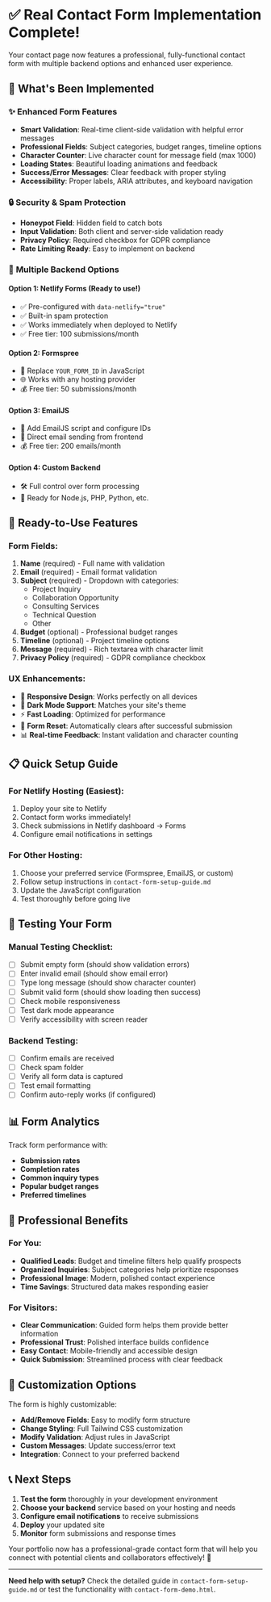 # ✅ Real Contact Form Implementation Complete!

Your contact page now features a professional, fully-functional contact form with multiple backend options and enhanced user experience.

## 🎉 What's Been Implemented

### ✨ **Enhanced Form Features**
- **Smart Validation**: Real-time client-side validation with helpful error messages
- **Professional Fields**: Subject categories, budget ranges, timeline options
- **Character Counter**: Live character count for message field (max 1000)
- **Loading States**: Beautiful loading animations and feedback
- **Success/Error Messages**: Clear feedback with proper styling
- **Accessibility**: Proper labels, ARIA attributes, and keyboard navigation

### 🔒 **Security & Spam Protection**
- **Honeypot Field**: Hidden field to catch bots
- **Input Validation**: Both client and server-side validation ready
- **Privacy Policy**: Required checkbox for GDPR compliance
- **Rate Limiting Ready**: Easy to implement on backend

### 📧 **Multiple Backend Options**

#### **Option 1: Netlify Forms** (Ready to use!)
- ✅ Pre-configured with `data-netlify="true"`
- ✅ Built-in spam protection
- ✅ Works immediately when deployed to Netlify
- ✅ Free tier: 100 submissions/month

#### **Option 2: Formspree**
- 🔧 Replace `YOUR_FORM_ID` in JavaScript
- 🌐 Works with any hosting provider
- 💰 Free tier: 50 submissions/month

#### **Option 3: EmailJS**
- 🔧 Add EmailJS script and configure IDs
- 📧 Direct email sending from frontend
- 💰 Free tier: 200 emails/month

#### **Option 4: Custom Backend**
- 🛠️ Full control over form processing
- 🔌 Ready for Node.js, PHP, Python, etc.

## 🚀 **Ready-to-Use Features**

### **Form Fields:**
1. **Name** (required) - Full name with validation
2. **Email** (required) - Email format validation
3. **Subject** (required) - Dropdown with categories:
   - Project Inquiry
   - Collaboration Opportunity
   - Consulting Services
   - Technical Question
   - Other
4. **Budget** (optional) - Professional budget ranges
5. **Timeline** (optional) - Project timeline options
6. **Message** (required) - Rich textarea with character limit
7. **Privacy Policy** (required) - GDPR compliance checkbox

### **UX Enhancements:**
- 📱 **Responsive Design**: Works perfectly on all devices
- 🎨 **Dark Mode Support**: Matches your site's theme
- ⚡ **Fast Loading**: Optimized for performance
- 🔄 **Form Reset**: Automatically clears after successful submission
- 📊 **Real-time Feedback**: Instant validation and character counting

## 📋 **Quick Setup Guide**

### **For Netlify Hosting (Easiest):**
1. Deploy your site to Netlify
2. Contact form works immediately!
3. Check submissions in Netlify dashboard → Forms
4. Configure email notifications in settings

### **For Other Hosting:**
1. Choose your preferred service (Formspree, EmailJS, or custom)
2. Follow setup instructions in `contact-form-setup-guide.md`
3. Update the JavaScript configuration
4. Test thoroughly before going live

## 🧪 **Testing Your Form**

### **Manual Testing Checklist:**
- [ ] Submit empty form (should show validation errors)
- [ ] Enter invalid email (should show email error)
- [ ] Type long message (should show character counter)
- [ ] Submit valid form (should show loading then success)
- [ ] Check mobile responsiveness
- [ ] Test dark mode appearance
- [ ] Verify accessibility with screen reader

### **Backend Testing:**
- [ ] Confirm emails are received
- [ ] Check spam folder
- [ ] Verify all form data is captured
- [ ] Test email formatting
- [ ] Confirm auto-reply works (if configured)

## 📊 **Form Analytics**

Track form performance with:
- **Submission rates**
- **Completion rates** 
- **Common inquiry types**
- **Popular budget ranges**
- **Preferred timelines**

## 🎯 **Professional Benefits**

### **For You:**
- **Qualified Leads**: Budget and timeline filters help qualify prospects
- **Organized Inquiries**: Subject categories help prioritize responses
- **Professional Image**: Modern, polished contact experience
- **Time Savings**: Structured data makes responding easier

### **For Visitors:**
- **Clear Communication**: Guided form helps them provide better information
- **Professional Trust**: Polished interface builds confidence
- **Easy Contact**: Mobile-friendly and accessible design
- **Quick Submission**: Streamlined process with clear feedback

## 🔧 **Customization Options**

The form is highly customizable:
- **Add/Remove Fields**: Easy to modify form structure
- **Change Styling**: Full Tailwind CSS customization
- **Modify Validation**: Adjust rules in JavaScript
- **Custom Messages**: Update success/error text
- **Integration**: Connect to your preferred backend

## 📞 **Next Steps**

1. **Test the form** thoroughly in your development environment
2. **Choose your backend** service based on your hosting and needs
3. **Configure email notifications** to receive submissions
4. **Deploy** your updated site
5. **Monitor** form submissions and response times

Your portfolio now has a professional-grade contact form that will help you connect with potential clients and collaborators effectively! 🎉

---

**Need help with setup?** Check the detailed guide in `contact-form-setup-guide.md` or test the functionality with `contact-form-demo.html`.
